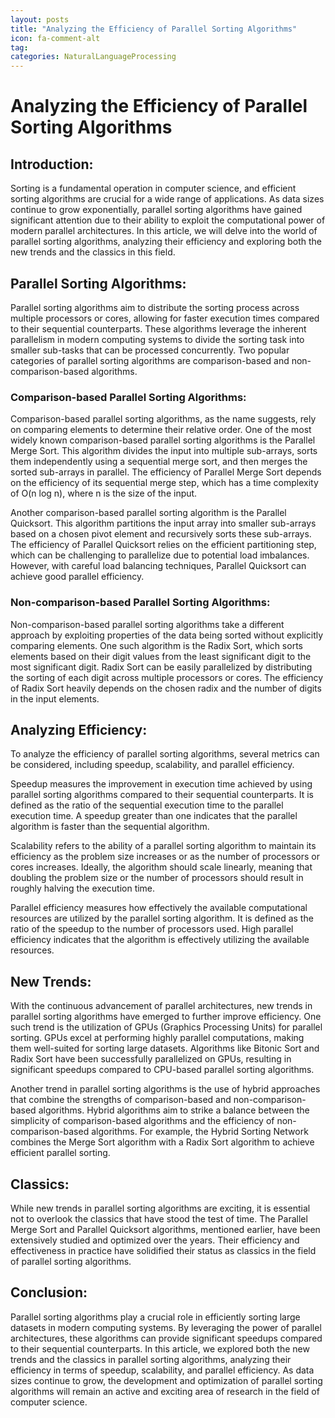 ```yaml
---
layout: posts
title: "Analyzing the Efficiency of Parallel Sorting Algorithms"
icon: fa-comment-alt
tag:      
categories: NaturalLanguageProcessing
---
```



# Analyzing the Efficiency of Parallel Sorting Algorithms

## Introduction:
Sorting is a fundamental operation in computer science, and efficient sorting algorithms are crucial for a wide range of applications. As data sizes continue to grow exponentially, parallel sorting algorithms have gained significant attention due to their ability to exploit the computational power of modern parallel architectures. In this article, we will delve into the world of parallel sorting algorithms, analyzing their efficiency and exploring both the new trends and the classics in this field.

## Parallel Sorting Algorithms:
Parallel sorting algorithms aim to distribute the sorting process across multiple processors or cores, allowing for faster execution times compared to their sequential counterparts. These algorithms leverage the inherent parallelism in modern computing systems to divide the sorting task into smaller sub-tasks that can be processed concurrently. Two popular categories of parallel sorting algorithms are comparison-based and non-comparison-based algorithms.

### Comparison-based Parallel Sorting Algorithms:
Comparison-based parallel sorting algorithms, as the name suggests, rely on comparing elements to determine their relative order. One of the most widely known comparison-based parallel sorting algorithms is the Parallel Merge Sort. This algorithm divides the input into multiple sub-arrays, sorts them independently using a sequential merge sort, and then merges the sorted sub-arrays in parallel. The efficiency of Parallel Merge Sort depends on the efficiency of its sequential merge step, which has a time complexity of O(n log n), where n is the size of the input.

Another comparison-based parallel sorting algorithm is the Parallel Quicksort. This algorithm partitions the input array into smaller sub-arrays based on a chosen pivot element and recursively sorts these sub-arrays. The efficiency of Parallel Quicksort relies on the efficient partitioning step, which can be challenging to parallelize due to potential load imbalances. However, with careful load balancing techniques, Parallel Quicksort can achieve good parallel efficiency.

### Non-comparison-based Parallel Sorting Algorithms:
Non-comparison-based parallel sorting algorithms take a different approach by exploiting properties of the data being sorted without explicitly comparing elements. One such algorithm is the Radix Sort, which sorts elements based on their digit values from the least significant digit to the most significant digit. Radix Sort can be easily parallelized by distributing the sorting of each digit across multiple processors or cores. The efficiency of Radix Sort heavily depends on the chosen radix and the number of digits in the input elements.

## Analyzing Efficiency:
To analyze the efficiency of parallel sorting algorithms, several metrics can be considered, including speedup, scalability, and parallel efficiency.

Speedup measures the improvement in execution time achieved by using parallel sorting algorithms compared to their sequential counterparts. It is defined as the ratio of the sequential execution time to the parallel execution time. A speedup greater than one indicates that the parallel algorithm is faster than the sequential algorithm.

Scalability refers to the ability of a parallel sorting algorithm to maintain its efficiency as the problem size increases or as the number of processors or cores increases. Ideally, the algorithm should scale linearly, meaning that doubling the problem size or the number of processors should result in roughly halving the execution time.

Parallel efficiency measures how effectively the available computational resources are utilized by the parallel sorting algorithm. It is defined as the ratio of the speedup to the number of processors used. High parallel efficiency indicates that the algorithm is effectively utilizing the available resources.

## New Trends:
With the continuous advancement of parallel architectures, new trends in parallel sorting algorithms have emerged to further improve efficiency. One such trend is the utilization of GPUs (Graphics Processing Units) for parallel sorting. GPUs excel at performing highly parallel computations, making them well-suited for sorting large datasets. Algorithms like Bitonic Sort and Radix Sort have been successfully parallelized on GPUs, resulting in significant speedups compared to CPU-based parallel sorting algorithms.

Another trend in parallel sorting algorithms is the use of hybrid approaches that combine the strengths of comparison-based and non-comparison-based algorithms. Hybrid algorithms aim to strike a balance between the simplicity of comparison-based algorithms and the efficiency of non-comparison-based algorithms. For example, the Hybrid Sorting Network combines the Merge Sort algorithm with a Radix Sort algorithm to achieve efficient parallel sorting.

## Classics:
While new trends in parallel sorting algorithms are exciting, it is essential not to overlook the classics that have stood the test of time. The Parallel Merge Sort and Parallel Quicksort algorithms, mentioned earlier, have been extensively studied and optimized over the years. Their efficiency and effectiveness in practice have solidified their status as classics in the field of parallel sorting algorithms.

## Conclusion:
Parallel sorting algorithms play a crucial role in efficiently sorting large datasets in modern computing systems. By leveraging the power of parallel architectures, these algorithms can provide significant speedups compared to their sequential counterparts. In this article, we explored both the new trends and the classics in parallel sorting algorithms, analyzing their efficiency in terms of speedup, scalability, and parallel efficiency. As data sizes continue to grow, the development and optimization of parallel sorting algorithms will remain an active and exciting area of research in the field of computer science.
